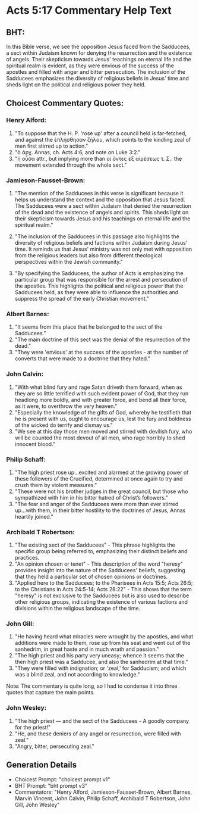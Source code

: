 # Acts 5:17 Commentary Help Text

## BHT:
In this Bible verse, we see the opposition Jesus faced from the Sadducees, a sect within Judaism known for denying the resurrection and the existence of angels. Their skepticism towards Jesus' teachings on eternal life and the spiritual realm is evident, as they were envious of the success of the apostles and filled with anger and bitter persecution. The inclusion of the Sadducees emphasizes the diversity of religious beliefs in Jesus' time and sheds light on the political and religious power they held.

## Choicest Commentary Quotes:
### Henry Alford:
1. "To suppose that the H. P. 'rose up' after a council held is far-fetched, and against the ἐπλήσθησαν ζήλου, which points to the kindling zeal of men first stirred up to action."
2. "ὁ ἀρχ. Annas, ch. Acts 4:6, and note on Luke 3:2."
3. "ἡ οὖσα attr., but implying more than οἱ ὄντες ἐξ αἱρέσεως τ. Σ.: the movement extended through the whole sect."

### Jamieson-Fausset-Brown:
1. "The mention of the Sadducees in this verse is significant because it helps us understand the context and the opposition that Jesus faced. The Sadducees were a sect within Judaism that denied the resurrection of the dead and the existence of angels and spirits. This sheds light on their skepticism towards Jesus and his teachings on eternal life and the spiritual realm."

2. "The inclusion of the Sadducees in this passage also highlights the diversity of religious beliefs and factions within Judaism during Jesus' time. It reminds us that Jesus' ministry was not only met with opposition from the religious leaders but also from different theological perspectives within the Jewish community."

3. "By specifying the Sadducees, the author of Acts is emphasizing the particular group that was responsible for the arrest and persecution of the apostles. This highlights the political and religious power that the Sadducees held, as they were able to influence the authorities and suppress the spread of the early Christian movement."

### Albert Barnes:
1. "It seems from this place that he belonged to the sect of the Sadducees."
2. "The main doctrine of this sect was the denial of the resurrection of the dead."
3. "They were 'envious' at the success of the apostles - at the number of converts that were made to a doctrine that they hated."

### John Calvin:
1. "With what blind fury and rage Satan driveth them forward, when as they are so little terrified with such evident power of God, that they run headlong more boldly, and with greater force, and bend all their force, as it were, to overthrow the very heaven."
2. "Especially the knowledge of the gifts of God, whereby he testifieth that he is present with us, ought to encourage us, lest the fury and boldness of the wicked do terrify and dismay us."
3. "We see at this day those men moved and stirred with devilish fury, who will be counted the most devout of all men, who rage horribly to shed innocent blood."

### Philip Schaff:
1. "The high priest rose up...excited and alarmed at the growing power of these followers of the Crucified, determined at once again to try and crush them by violent measures."
2. "These were not his brother judges in the great council, but those who sympathized with him in his bitter hatred of Christ’s followers."
3. "The fear and anger of the Sadducees were more than ever stirred up...with them, in their bitter hostility to the doctrines of Jesus, Annas heartily joined."

### Archibald T Robertson:
1. "The existing sect of the Sadducees" - This phrase highlights the specific group being referred to, emphasizing their distinct beliefs and practices.
2. "An opinion chosen or tenet" - This description of the word "heresy" provides insight into the nature of the Sadducees' beliefs, suggesting that they held a particular set of chosen opinions or doctrines.
3. "Applied here to the Sadducees; to the Pharisees in Acts 15:5; Acts 26:5; to the Christians in Acts 24:5-14; Acts 28:22" - This shows that the term "heresy" is not exclusive to the Sadducees but is also used to describe other religious groups, indicating the existence of various factions and divisions within the religious landscape of the time.

### John Gill:
1. "He having heard what miracles were wrought by the apostles, and what additions were made to them, rose up from his seat and went out of the sanhedrim, in great haste and in much wrath and passion." 
2. "The high priest and his party very uneasy; whence it seems that the then high priest was a Sadducee, and also the sanhedrim at that time."
3. "They were filled with indignation; or 'zeal,' for Sadducism; and which was a blind zeal, and not according to knowledge."

Note: The commentary is quite long, so I had to condense it into three quotes that capture the main points.

### John Wesley:
1. "The high priest — and the sect of the Sadducees - A goodly company for the priest!"
2. "He, and these deniers of any angel or resurrection, were filled with zeal."
3. "Angry, bitter, persecuting zeal."


## Generation Details
- Choicest Prompt: "choicest prompt v1"
- BHT Prompt: "bht prompt v3"
- Commentators: "Henry Alford, Jamieson-Fausset-Brown, Albert Barnes, Marvin Vincent, John Calvin, Philip Schaff, Archibald T Robertson, John Gill, John Wesley"
